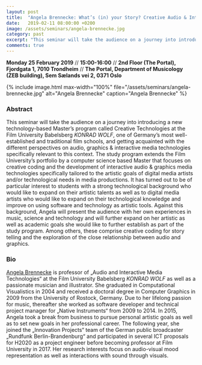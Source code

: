 ```yaml
---
layout: post
title:  "Angela Brennecke: What’s (in) your Story? Creative Audio & Interactive Media Technologies for Film & Storytelling (25.2.19)"
date:   2019-02-11 08:00:00 +0200
image: /assets/seminars/angela-brennecke.jpg
category: past
excerpt: "This seminar will take the audience on a journey into introducing a new technology-based Master’s program called Creative Technologies at the Film University Babelsberg *KONRAD WOLF*, one of Germany’s most well-established and traditional film schools, and getting acquainted with the different perspectives on audio, graphics & interactive media technologies specifically relevant to this context. "
comments: true
---
```



**Monday 25 February 2019** // **15:00-16:00** // **2nd Floor (The Portal), Fjordgata 1, 7010 Trondheim** // **The Portal, Department of Musicology (ZEB building), Sem Sælands vei 2, 0371 Oslo**

{% include image.html
max-width="100%" file="/assets/seminars/angela-brennecke.jpg" alt="Angela Brennecke"
caption="Angela Brennecke" %}

### Abstract

This seminar will take the audience on a journey into introducing a new technology-based Master’s program called Creative Technologies at the Film University Babelsberg *KONRAD WOLF*, one of Germany’s most well-established and traditional film schools, and getting acquainted with the different perspectives on audio, graphics & interactive media technologies specifically relevant to this context. The study program extends the Film University’s portfolio by a computer science based Master that focuses on creative coding and the development of interactive audio & graphics media technologies specifically tailored to the artistic goals of digital media artists and/or technological needs in media productions. It has turned out to be of particular interest to students with a strong technological background who would like to expand on their artistic talents as well as to digital media artists who would like to expand on their technological knowledge and improve on using software and technology as artistic tools. Against this background, Angela will present the audience with her own experiences in music, science and technology and will further expand on her artistic as well as academic goals she would like to further establish as part of the study program. Among others, these comprise creative coding for story telling and the exploration of the close relationship between audio and graphics.

### Bio

[Angela Brennecke](https://www.filmuniversitaet.de/portrait/person/angela-brennecke/) is professor of „Audio and Interactive Media Technologies“ at the Film University Babelsberg *KONRAD WOLF* as well as a passionate musician and illustrator. She graduated in Computational Visualistics in 2004 and received a doctoral degree in Computer Graphics in 2009 from the University of Rostock, Germany. Due to her lifelong passion for music, thereafter she worked as software developer and technical project manager for „Native Instruments“ from 2009 to 2014. In 2015, Angela took a break from business to pursue personal artistic goals as well as to set new goals in her professional career. The following year, she joined the „Innovation Projects“ team of the German public broadcaster „Rundfunk Berlin-Brandenburg“ and participated in several ICT proposals for H2020 as a project engineer before becoming professor at Film University in 2017. Her research interests focus on audio-visual mood representation as well as interactions with sound through visuals.
